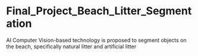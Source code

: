 # Final_Project_Beach_Litter_Segmentation
AI Computer Vision-based technology is proposed to segment objects on the beach, specifically natural litter and artificial litter

